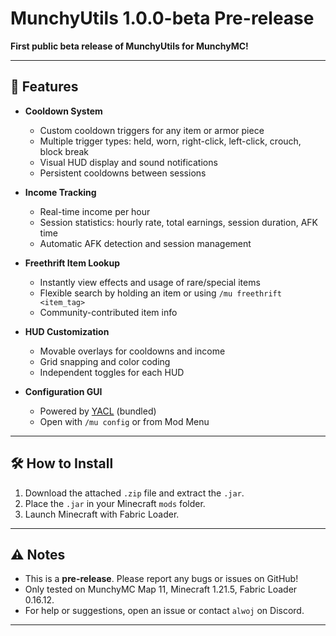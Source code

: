 # MunchyUtils 1.0.0-beta Pre-release

**First public beta release of MunchyUtils for MunchyMC!**

---

## 🚀 Features

- **Cooldown System**
  - Custom cooldown triggers for any item or armor piece
  - Multiple trigger types: held, worn, right-click, left-click, crouch, block break
  - Visual HUD display and sound notifications
  - Persistent cooldowns between sessions

- **Income Tracking**
  - Real-time income per hour
  - Session statistics: hourly rate, total earnings, session duration, AFK time
  - Automatic AFK detection and session management

- **Freethrift Item Lookup**
  - Instantly view effects and usage of rare/special items
  - Flexible search by holding an item or using `/mu freethrift <item_tag>`
  - Community-contributed item info

- **HUD Customization**
  - Movable overlays for cooldowns and income
  - Grid snapping and color coding
  - Independent toggles for each HUD

- **Configuration GUI**
  - Powered by [YACL](https://modrinth.com/mod/yacl) (bundled)
  - Open with `/mu config` or from Mod Menu

---

## 🛠️ How to Install

1. Download the attached `.zip` file and extract the `.jar`.
2. Place the `.jar` in your Minecraft `mods` folder.
3. Launch Minecraft with Fabric Loader.

---

## ⚠️ Notes

- This is a **pre-release**. Please report any bugs or issues on GitHub!
- Only tested on MunchyMC Map 11, Minecraft 1.21.5, Fabric Loader 0.16.12.
- For help or suggestions, open an issue or contact `alwoj` on Discord.

---
